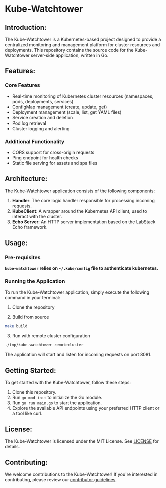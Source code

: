 # Kube-Watchtower

## Introduction:

The Kube-Watchtower is a Kubernetes-based project designed to provide a centralized monitoring and management platform for cluster resources and deployments. This repository contains the source code for the Kube-Watchtower server-side application, written in Go.

## Features:

### Core Features

- Real-time monitoring of Kubernetes cluster resources (namespaces, pods, deployments, services)
- ConfigMap management (create, update, get)
- Deployment management (scale, list, get YAML files)
- Service creation and deletion
- Pod log retrieval
- Cluster logging and alerting

### Additional Functionality

- CORS support for cross-origin requests
- Ping endpoint for health checks
- Static file serving for assets and spa files

## Architecture:

The Kube-Watchtower application consists of the following components:

1. **Handler**: The core logic handler responsible for processing incoming requests.
2. **KubeClient**: A wrapper around the Kubernetes API client, used to interact with the cluster.
3. **Echo Server**: An HTTP server implementation based on the LabStack Echo framework.

## Usage:

### Pre-requisites

**`kube-watchtower` relies on `~/.kube/config` file to authenticate kubernetes.**

### Running the Application

To run the Kube-Watchtower application, simply execute the following command in your terminal:

1. Clone the repository

2. Build from source

```bash
make build
```

3. Run with remote cluster configuration

```bash
./tmp/kube-watchtower remotecluster
```

The application will start and listen for incoming requests on port 8081.

## Getting Started:

To get started with the Kube-Watchtower, follow these steps:

1. Clone this repository.
2. Run `go mod init` to initialize the Go module.
3. Run `go run main.go` to start the application.
4. Explore the available API endpoints using your preferred HTTP client or a tool like curl.

## License:

The Kube-Watchtower is licensed under the MIT License. See [LICENSE](LICENSE) for details.

## Contributing:

We welcome contributions to the Kube-Watchtower! If you're interested in contributing, please review our [contributor guidelines](docs/contributor-guidelines.md).
